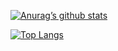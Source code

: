 


[![Anurag’s github stats](https://github-readme-stats.vercel.app/api?username=jaswanthreddy-007)](https://github.com/jaswanthreddy007)

[![Top Langs](https://github-readme-stats.vercel.app/api/top-langs/?username=jaswathreddy-007&layout=compact)](https://github.com/jaswanthreddy-007)
